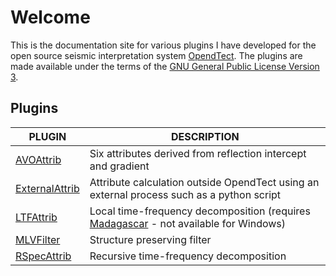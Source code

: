 # Welcome

This is the documentation site for various plugins  I have developed for the open source seismic interpretation system <a href="http://www.opendtect.org/" target="_blank">OpendTect</a>. The plugins are made available under the terms of the [GNU General Public License Version 3](license.txt).

## Plugins

| PLUGIN | DESCRIPTION |
|--------|-------------|
| [AVOAttrib](Attributes/AVOAttrib.md) | Six attributes derived from reflection intercept and gradient |
| [ExternalAttrib](Attributes/ExternalAttrib.md) | Attribute calculation outside OpendTect using an external process such as a python script |
| [LTFAttrib](Attributes/LTFAttrib.md) | Local time-frequency decomposition (requires [Madagascar](www.ahay.org) - not available for Windows) |
| [MLVFilter](Attributes/MLVFilter.md) | Structure preserving filter |
| [RSpecAttrib](Attributes/RSpecAttrib.md) | Recursive time-frequency decomposition |



